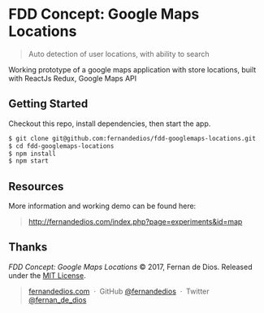 FDD Concept: Google Maps Locations
=========

> Auto detection of user locations, with ability to search

Working prototype of a google maps application with store locations, built with ReactJs Redux, Google Maps API

Getting Started
------------

Checkout this repo, install dependencies, then start the app.

```html
$ git clone git@github.com:fernandedios/fdd-googlemaps-locations.git
$ cd fdd-googlemaps-locations
$ npm install
$ npm start
```

Resources
---------
More information and working demo can be found here:
> http://fernandedios.com/index.php?page=experiments&id=map

Thanks
------

*FDD Concept: Google Maps Locations* © 2017, Fernan de Dios. Released under the [MIT License].<br>

> [fernandedios.com](http://fernandedios.com) &nbsp;&middot;&nbsp;
> GitHub [@fernandedios](https://github.com/fernandedios) &nbsp;&middot;&nbsp;
> Twitter [@fernan_de_dios](https://twitter.com/fernan_de_dios)

[MIT License]: http://mit-license.org/
